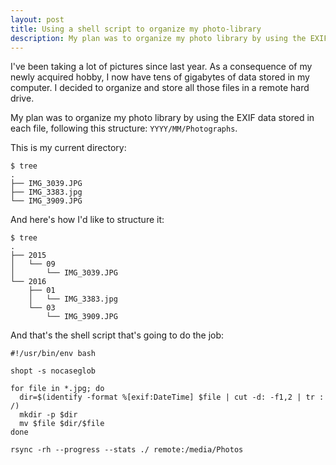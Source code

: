 ```yaml
---
layout: post
title: Using a shell script to organize my photo-library
description: My plan was to organize my photo library by using the EXIF data stored in each file.
---
```


I've been taking a lot of pictures since last year. As a consequence of my
newly acquired hobby, I now have tens of gigabytes of data stored in my
computer. I decided to organize and store all those files in a remote hard
drive.

My plan was to organize my photo library by using the EXIF data stored in each
file, following this structure: `YYYY/MM/Photographs`.

This is my current directory:

```shell
$ tree
.
├── IMG_3039.JPG
├── IMG_3383.jpg
└── IMG_3909.JPG
```

And here's how I'd like to structure it:

```shell
$ tree
.
├── 2015
│   └── 09
│       └── IMG_3039.JPG
└── 2016
    ├── 01
    │   └── IMG_3383.jpg
    └── 03
        └── IMG_3909.JPG
```

And that's the shell script that's going to do the job:

```shell
#!/usr/bin/env bash

shopt -s nocaseglob

for file in *.jpg; do
  dir=$(identify -format %[exif:DateTime] $file | cut -d: -f1,2 | tr : /)
  mkdir -p $dir
  mv $file $dir/$file
done

rsync -rh --progress --stats ./ remote:/media/Photos
```
